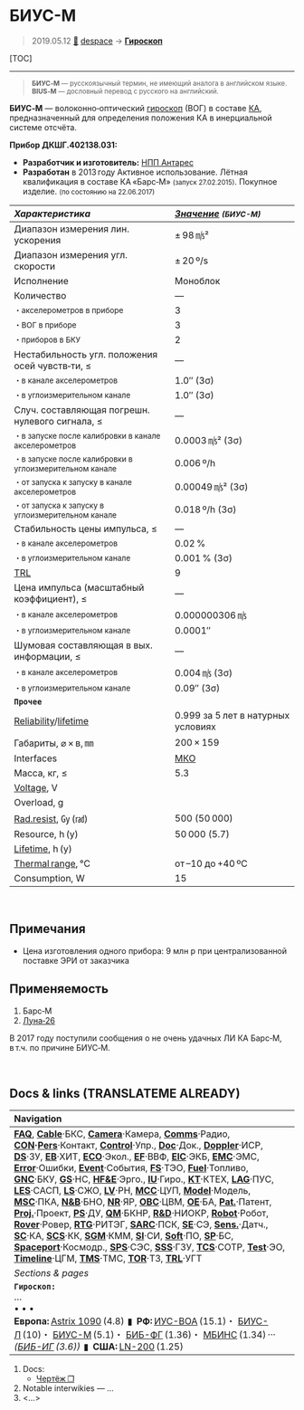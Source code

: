 # БИУС-М
> 2019.05.12 [🚀](../index/index.md) [despace](index.md) → **[Гироскоп](iu.md)**

[TOC]

---

> <small>**БИУС‑М** — русскоязычный термин, не имеющий аналога в английском языке. **BIUS‑M** — дословный перевод с русского на английский.</small>

**БИУС‑М** — волоконно‑оптический [гироскоп](iu.md) (ВОГ) в составе [КА](sc.md), предназначенный для определения положения КА в инерциальной системе отсчёта.

**Прибор ДКШГ.402138.031:**

   - **Разработчик и изготовитель:** [НПП Антарес](zz_npp_antares.md)
   - **Разработан** в 2013 году Активное использование. Лётная квалификация в составе КА «Барс‑М» <small>(запуск 27.02.2015)</small>. Покупное изделие. <small>(по состоянию на 22.06.2017)</small>

<small>

|*Характеристика*|*[Значение](si.md) <small>(БИУС-М)</small>*|
|:--|:--|
|Диапазон измерения лин. ускорения|± 98 ㎧²|
|Диапазон измерения угл. скорости|± 20 º/s|
|Исполнение|Моноблок|
|Количество|—|
|<small>・акселерометров в приборе</small>|3|
|<small>・ВОГ в приборе</small>|3|
|<small>・приборов в БКУ</small>|2|
|Нестабильность угл. положения осей чувств‑ти, ≤|—|
|<small>・в канале акселерометров</small>|1.0″ (3σ)|
|<small>・в углоизмерительном канале</small>|1.0″ (3σ)|
|Случ. составляющая погрешн. нулевого сигнала, ≤|—|
|<small>・в запуске после калибровки в канале акселерометров</small>|0.0003 ㎧² (3σ)|
|<small>・в запуске после калибровки в углоизмерительном канале</small>|0.006 º/h|
|<small>・от запуска к запуску в канале акселерометров</small>|0.00049 ㎧² (3σ)|
|<small>・от запуска к запуску в углоизмерительном канале</small>|0.018 º/h (3σ)|
|Стабильность цены импульса, ≤|—|
|<small>・в канале акселерометров</small>|0.02 %|
|<small>・в углоизмерительном канале</small>|0.001 % (3σ)|
|[TRL](trl.md)|9|
|Цена импульса (масштабный коэффициент), ≤|—|
|<small>・в канале акселерометров</small>|0.000000306 ㎧|
|<small>・в углоизмерительном канале</small>|0.0001″|
|Шумовая составляющая в вых. информации, ≤|—|
|<small>・в канале акселерометров</small>|0.004 ㎧ (3σ)|
|<small>・в углоизмерительном канале</small>|0.09″ (3σ)|
|**`Прочее`**| |
|[Reliability](qm.md)/[lifetime](lifetime.md)|0.999 за 5 лет в натурных условиях|
|Габариты, ⌀ × в, ㎜|200 × 159|
|Interfaces|[МКО](mil_std_1553.md)|
|Масса, кг, ≤|5.3|
|[Voltage](voltage.md), V| |
|Overload, g| |
|[Rad.resist](ion_rad.md), ㏉ (㎭)|500 (50 000)|
|Resource, h (y)|50 000 (5.7)|
|[Lifetime](lifetime.md), h (y)| |
|[Thermal range](tcs.md), ℃|от –10 до +40 ºС|
|Consumption, W|15|

</small>



<p style="page-break-after:always"> </p>

## Примечания
   - Цена изготовления одного прибора: 9 млн р при централизованной поставке ЭРИ от заказчика



## Применяемость
   1. Барс‑М
   1. [Луна‑26](луна_26.md)

В 2017 году поступили сообщения о не очень удачных ЛИ КА Барс‑М, в т.ч. по причине БИУС‑М.



<p style="page-break-after:always"> </p>

## Docs & links (TRANSLATEME ALREADY)
|Navigation|
|:--|
|**[FAQ](faq.md)**, **[Cable](cable.md)**·БКС, **[Camera](cam.md)**·Камера, **[Comms](comms.md)**·Радио, **[CON](contact.md)·[Pers](person.md)**·Контакт, **[Control](control.md)**·Упр., **[Doc](doc.md)**·Док., **[Doppler](doppler.md)**·ИСР, **[DS](ds.md)**·ЗУ, **[EB](eb.md)**·ХИТ, **[ECO](ecology.md)**·Экол., **[EF](ef.md)**·ВВФ, **[ElC](elc.md)**·ЭКБ, **[EMC](emc.md)**·ЭМС, **[Error](error.md)**·Ошибки, **[Event](event.md)**·События, **[FS](fs.md)**·ТЭО, **[Fuel](fuel.md)**·Топливо, **[GNC](gnc.md)**·БКУ, **[GS](scs.md)**·НС, **[HF&E](hfe.md)**·Эрго., **[IU](iu.md)**·Гиро., **[KT](kt.md)**·КТЕХ, **[LAG](lag.md)**·ПУC, **[LES](les.md)**·САСП, **[LS](ls.md)**·СЖО, **[LV](lv.md)**·РН, **[MCC](mcc.md)**·ЦУП, **[Model](model.md)**·Модель, **[MSC](sc.md)**·ПКА, **[N&B](nnb.md)**·БНО, **[NR](nr.md)**·ЯР, **[OBC](obc.md)**·ЦВМ, **[OE](oe.md)**·БА, **[Pat.](патент.md)**·Патент, **[Proj.](project.md)**·Проект, **[PS](ps.md)**·ДУ, **[QM](qm.md)**·БКНР, **[R&D](rnd.md)**·НИОКР, **[Robot](robotics.md)**·Робот, **[Rover](rover.md)**·Ровер, **[RTG](rtg.md)**·РИТЭГ, **[SARC](sarc.md)**·ПСК, **[SE](se.md)**·СЭ, **[Sens.](sensor.md)**·Датч., **[SC](sc.md)**·КА, **[SCS](scs.md)**·КК, **[SGM](sgm.md)**·КММ, **[SI](si.md)**·СИ, **[Soft](soft.md)**·ПО, **[SP](sp.md)**·БС, **[Spaceport](spaceport.md)**·Космодр., **[SPS](sps.md)**·СЭС, **[SSS](sss.md)**·ГЗУ, **[TCS](tcs.md)**·СОТР, **[Test](test.md)**·ЭО, **[Timeline](timeline.md)**·ЦГМ, **[TMS](tms.md)**·ТМС, **[TOR](tor.md)**·ТЗ, **[TRL](trl.md)**·УГТ|
|*Sections & pages*|
|**`Гироскоп:`**<br> …<br>• • •<br> **Европа:** [Astrix 1090](astrix_1090.md) (4.8)  ▮  **РФ:** [ИУС-ВОА](ius_voa.md) (15.1)・ [БИУС-Л](bius_l.md) (10)・ [БИУС-М](bius_m.md) (5.1)・ [БИБ-ФГ](bib_fg.md) (1.36)・ [МБИНС](mbins.md) (1.34) ··· *([БИБ-ИГ](bib_ig.md) (3.6))*  ▮  **США:** [LN-200](ln_200.md) (1.25)|

   1. Docs:
      - [Чертёж ❐](f/iu/b:bius_m_sketch.pdf)
   1. Notable interwikies — …
   1. <…>
